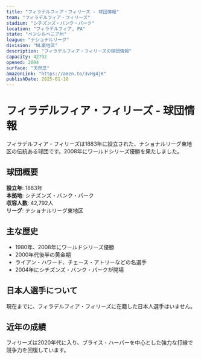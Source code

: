 ```yaml
---
title: "フィラデルフィア・フィリーズ - 球団情報"
team: "フィラデルフィア・フィリーズ"
stadium: "シチズンズ・バンク・パーク"
location: "フィラデルフィア, PA"
state: "ペンシルベニア州"
league: "ナショナルリーグ"
division: "NL東地区"
description: "フィラデルフィア・フィリーズの球団情報"
capacity: 42792
opened: 2004
surface: "天然芝"
amazonLink: "https://amzn.to/3vHg4jK"
publishDate: 2025-01-10
---
```


# フィラデルフィア・フィリーズ - 球団情報

フィラデルフィア・フィリーズは1883年に設立された、ナショナルリーグ東地区の伝統ある球団です。2008年にワールドシリーズ優勝を果たしました。

## 球団概要

**設立年**: 1883年  
**本拠地**: シチズンズ・バンク・パーク  
**収容人数**: 42,792人  
**リーグ**: ナショナルリーグ東地区  

## 主な歴史

- 1980年、2008年にワールドシリーズ優勝
- 2000年代後半の黄金期
- ライアン・ハワード、チェース・アトリーなどの名選手
- 2004年にシチズンズ・バンク・パークが開場

## 日本人選手について

現在までに、フィラデルフィア・フィリーズに在籍した日本人選手はいません。

## 近年の成績

フィリーズは2020年代に入り、ブライス・ハーパーを中心とした強力な打線で競争力を回復しています。